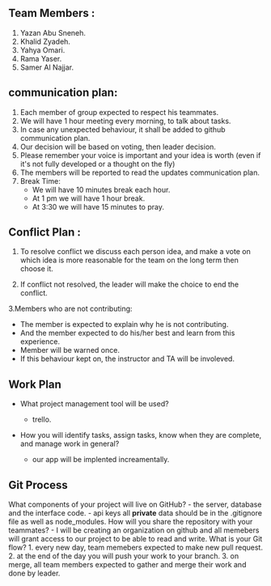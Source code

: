 
## Team Members :
   1. Yazan Abu Sneneh.
   2. Khalid Zyadeh.
   3. Yahya Omari.
   4. Rama Yaser.
   5. Samer Al Najjar.


## communication plan:
  1. Each member of group expected to respect his teammates.
  2. We will have 1 hour meeting every morning, to talk about tasks.
  4. In case any unexpected behaviour, it shall be added to github communication plan.
  5. Our decision will be based on voting, then leader decision.
  6. Please remember your voice is important and your idea is worth (even if it's not fully developed or a thought on the fly)
  7. The members will be reported to read the updates communication plan.
  8. Break Time: 
      * We will have 10 minutes break each hour.
      * At 1 pm we will have 1 hour break.
      * At 3:30 we will have 15 minutes to pray.


## Conflict Plan : 
1. To resolve conflict we discuss each person idea, and 
make a vote on which idea is more reasonable for the team on the long term then choose it.

2. If conflict not resolved, the leader will make the choice to end the conflict.

3.Members who are not contributing: 
 - The member is expected to explain why he is not contributing.
 - And the member expected to do his/her best and learn from this experience.
 - Member will be warned once.
 - If this behaviour kept on, the instructor and TA will be involeved.

## Work Plan
* What project management tool will be used?
    - trello.

* How you will identify tasks, assign tasks, know when they are complete, and manage work in general?
    - our app will be implented increamentally.


## Git Process
  What components of your project will live on GitHub?
    - the server,  database and the interface code.
    - api keys all **private** data should be in the .gitignore file as well as node_modules.
  How will you share the repository with your teammates?
    - I will be creating an organization on github and all memebers will grant access to our project to be able to read and write.
  What is your Git flow?
      1. every new day, team memebers expected to make new pull request.
      2. at the end of the day you will push your work to your branch.
      3. on merge, all team members expected to gather and merge their work and done by leader.

 

